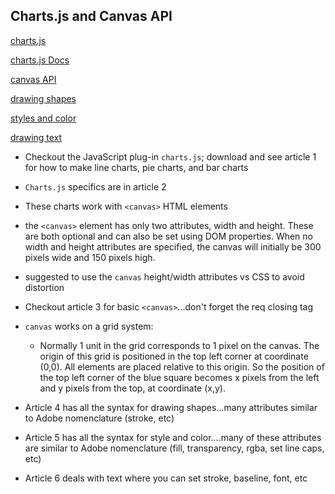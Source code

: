 ## Charts.js and Canvas API


[charts.js](https://www.webdesignerdepot.com/2013/11/easily-create-stunning-animated-charts-with-chart-js/)

[charts.js Docs](https://www.chartjs.org/docs/latest/)

[canvas API](https://developer.mozilla.org/en-US/docs/Web/API/Canvas_API/Tutorial/Basic_usage)
  
[drawing shapes](https://developer.mozilla.org/en-US/docs/Web/API/Canvas_API/Tutorial/Drawing_shapes)

[styles and color](https://developer.mozilla.org/en-US/docs/Web/API/Canvas_API/Tutorial/Applying_styles_and_colors)

[drawing text](https://developer.mozilla.org/en-US/docs/Web/API/Canvas_API/Tutorial/Drawing_text)

+ Checkout the JavaScript plug-in `charts.js`; download and see article 1 for how to make line charts, pie charts, and bar charts

+ `Charts.js` specifics are in article 2

+ These charts work with `<canvas>` HTML elements

+ the `<canvas>` element has only two attributes, width and height. These are both optional and can also be set using DOM properties. When no width and height attributes are specified, the canvas will initially be 300 pixels wide and 150 pixels high. 

+ suggested to use the `canvas` height/width attributes vs CSS to avoid distortion

+ Checkout article 3 for basic `<canvas>`...don't forget the req closing tag

+ `canvas` works on a grid system:
    - Normally 1 unit in the grid corresponds to 1 pixel on the canvas. The origin of this grid is positioned in the top left corner at coordinate (0,0). All elements are placed relative to this origin. So the position of the top left corner of the blue square becomes x pixels from the left and y pixels from the top, at coordinate (x,y). 

+ Article 4 has all the syntax for drawing shapes...many attributes similar to Adobe nomenclature (stroke, etc)

+ Article 5 has all the syntax for style and color....many of these attributes are similar to Adobe nomenclature (fill, transparency, rgba, set line caps, etc)

+ Article 6 deals with text where you can set stroke, baseline, font, etc